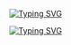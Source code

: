 [![Typing SVG](https://readme-typing-svg.demolab.com?font=&weight=900&pause=1000&color=6E529E&center=true&random=true&width=435&lines=Hi!;Welcome+to+my+profile)](https://git.io/typing-svg)




[![Typing SVG](https://readme-typing-svg.demolab.com?font=&weight=900&pause=4500&color=6E529E&center=true&random=true&width=435&lines=I+am+Aditya+Vasipalli)](https://git.io/typing-svg)
<!--
**Aditya-Vasipalli/Aditya-Vasipalli** is a ✨ _special_ ✨ repository because its `README.md` (this file) appears on your GitHub profile.

Here are some ideas to get you started:

- 🔭 I’m currently working on ...
- 🌱 I’m currently learning ...
- 👯 I’m looking to collaborate on ...
- 🤔 I’m looking for help with ...
- 💬 Ask me about ...
- 📫 How to reach me: ...
- 😄 Pronouns: ...
- ⚡ Fun fact: ...
-->
